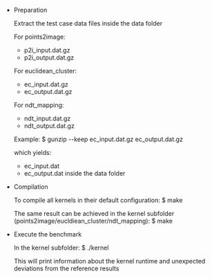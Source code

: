 * Preparation

  Extract the test case data files inside the data folder

  For points2image:
  * p2i_input.dat.gz
  * p2i_output.dat.gz

  For euclidean_cluster:
  * ec_input.dat.gz
  * ec_output.dat.gz

  For ndt_mapping:
  * ndt_input.dat.gz
  * ndt_output.dat.gz

  Example:
  $ gunzip --keep ec_input.dat.gz ec_output.dat.gz

  which yields:
  * ec_input.dat
  * ec_output.dat
  inside the data folder

* Compilation

  To compile all kernels in their default configuration:
  $ make

  The same result can be achieved in the kernel subfolder (points2image/eucldiean_cluster/ndt_mapping):
  $ make

* Execute the benchmark

  In the kernel subfolder:
  $ ./kernel

  This will print information about the kernel runtime and unexpected deviations from the reference results
